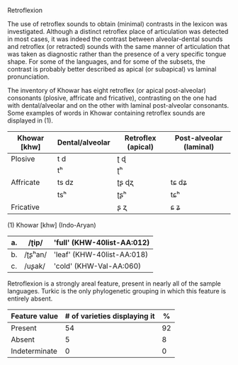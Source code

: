 Retroflexion

The use of retroflex sounds to obtain (minimal) contrasts in the lexicon
was investigated. Although a distinct retroflex place of articulation
was detected in most cases, it was indeed the contrast between
alveolar-dental sounds and retroflex (or retracted) sounds with the same
manner of articulation that was taken as diagnostic rather than the
presence of a very specific tongue shape. For some of the languages, and
for some of the subsets, the contrast is probably better described as
apical (or subapical) vs laminal pronunciation.

The inventory of Khowar has eight retroflex (or apical post-alveolar)
consonants (plosive, affricate and fricative), contrasting on the one
had with dental/alveolar and on the other with laminal post-alveolar
consonants. Some examples of words in Khowar containing retroflex sounds
are displayed in ‎(1).

| **Khowar \[khw\]** | **Dental/alveolar** | **Retroflex (apical)** | **Post-alveolar (laminal)** |
|--------------------|---------------------|------------------------|-----------------------------|
| Plosive            | t d                 | ʈ ɖ                    |                             |
|                    | tʰ                  | ʈʰ                     |                             |
| Affricate          | ts dz               | ʈʂ ɖʐ                  | tɕ dʑ                       |
|                    | tsʰ                 | ʈʂʰ                    | tɕʰ                         |
| Fricative          |                     | ʂ ʐ                    | ɕ ʑ                         |

(1) Khowar \[khw\] (Indo-Aryan)

| a\. | /ʈip/   | 'full' (KHW-40list-AA:012) |
|-----|---------|----------------------------|
| b\. | /ʈʂʰan/ | 'leaf' (KHW-40list-AA:018) |
| c\. | /uʂak/  | 'cold' (KHW-Val-AA:060)    |

Retroflexion is a strongly areal feature, present in nearly all of the
sample languages. Turkic is the only phylogenetic grouping in which this
feature is entirely absent.

| Feature value | \# of varieties displaying it | \%  |
|---------------|-------------------------------|-----|
| Present       | 54                            | 92  |
| Absent        | 5                             | 8   |
| Indeterminate | 0                             | 0   |
